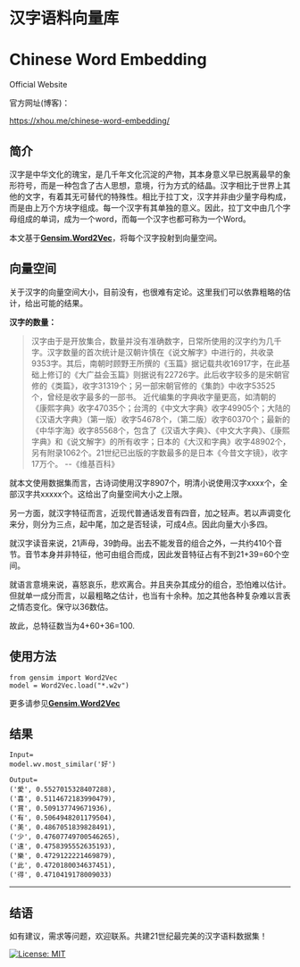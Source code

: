 # 汉字语料向量库
# Chinese Word Embedding

Official Website

官方网址(博客)：

https://xhou.me/chinese-word-embedding/

## 简介

汉字是中华文化的瑰宝，是几千年文化沉淀的产物，其本身意义早已脱离最早的象形符号，而是一种包含了古人思想，意境，行为方式的结晶。汉字相比于世界上其他的文字，有着其无可替代的特殊性。相比于拉丁文，汉字并非由少量字母构成，而是由上万个方块字组成。每一个汉字有其单独的意义。因此，拉丁文中由几个字母组成的单词，成为一个word，而每一个汉字也都可称为一个Word。

本文基于[**Gensim.Word2Vec**](https://radimrehurek.com/gensim/models/word2vec.html)，将每个汉字投射到向量空间。

## 向量空间

关于汉字的向量空间大小，目前没有，也很难有定论。这里我们可以依靠粗略的估计，给出可能的结果。

**汉字的数量：**
> 汉字由于是开放集合，数量并没有准确数字，日常所使用的汉字约为几千字。汉字数量的首次统计是汉朝许慎在《说文解字》中进行的，共收录9353字。其后，南朝时顾野王所撰的《玉篇》据记载共收16917字，在此基础上修订的《大广益会玉篇》则据说有22726字。此后收字较多的是宋朝官修的《类篇》，收字31319个；另一部宋朝官修的《集韵》中收字53525个，曾经是收字最多的一部书。
近代编集的字典收字量更高，如清朝的《康熙字典》收字47035个；台湾的《中文大字典》收字49905个；大陆的《汉语大字典》（第一版）收字54678个，（第二版）收字60370个；最新的《中华字海》收字85568个，包含了《汉语大字典》、《中文大字典》、《康熙字典》和《说文解字》的所有收字；日本的《大汉和字典》收字48902个，另有附录1062个。21世纪已出版的字数最多的是日本《今昔文字镜》，收字17万个。 --《维基百科》

就本文使用数据集而言，古诗词使用汉字8907个，明清小说使用汉字xxxx个，全部汉字共xxxxx个。这给出了向量空间大小之上限。

另一方面，就汉字特征而言，近现代普通话发音有四音，加之轻声。若以声调变化来分，则分为三点，起中尾，加之是否轻读，可成4点。因此向量大小多四。

就汉字读音来说，21声母，39韵母。出去不能发音的组合之外，一共约410个音节。音节本身并非特征，他可由组合而成，因此发音特征占有不到21+39=60个空间。

就语言意境来说，喜怒哀乐，悲欢离合。并且夹杂其成分的组合，恐怕难以估计。但就单一成分而言，以最粗略之估计，也当有十余种。加之其他各种复杂难以言表之情态变化。保守以36数估。

故此，总特征数当为4+60+36=100.

## 使用方法

```
from gensim import Word2Vec
model = Word2Vec.load("*.w2v")
```

更多请参见[**Gensim.Word2Vec**](https://radimrehurek.com/gensim/models/word2vec.html)

## 结果
```
Input=
model.wv.most_similar('好')

Output=
('愛', 0.5527015328407288),
('喜', 0.5114672183990479),
('賞', 0.509137749671936),
('有', 0.5064948201179504),
('美', 0.4867051839828491),
('少', 0.47607749700546265),
('遠', 0.4758395552635193),
('樂', 0.4729122221469879),
('此', 0.4720180034637451),
('得', 0.4710419178009033)
```

---

## 结语

如有建议，需求等问题，欢迎联系。共建21世纪最完美的汉字语料数据集！

[![License: MIT](https://img.shields.io/badge/License-MIT-yellow.svg)](https://opensource.org/licenses/MIT)